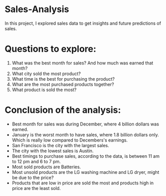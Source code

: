 # Sales-Analysis
In this project, I explored sales data to get insights and future predictions of sales.

# Questions to explore:
1.  What was the best month for sales? And how much was earned that month?
2.  What city sold the most product?
3.  What time is the best for purchasing the product?
4.  What are the most purchased products together?
5. 	What product is sold the most? 

# Conclusion of the analysis:
- Best month for sales was during December, where 4 billion dollars was earned.
- January is the worst month to have sales, where 1.8 billion dollars only. Which is really low compared 
to Decembers's earnings.
- San Francisco is the city with the largest sales.
- The city with the lowest sales is Austin.
- Best timings to purchase sales, according to the data, is between 11 am to 12 pm and 6 to 7 pm.
- Most sold products are Batteries.
- Most unsold products are the LG washing machine and LG dryer, might be due to the price?
- Products that are low in price are sold the most and products high in price are the least sold.




